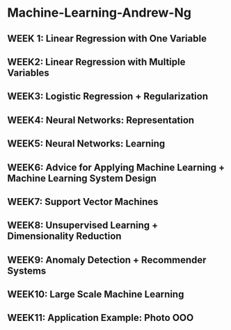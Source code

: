 # Machine-Learning-Andrew-Ng

## WEEK 1: Linear Regression with One Variable

## WEEK2: Linear Regression with Multiple Variables

## WEEK3: Logistic Regression + Regularization

## WEEK4: Neural Networks: Representation

## WEEK5: Neural Networks: Learning

## WEEK6: Advice for Applying Machine Learning + Machine Learning System Design

## WEEK7: Support Vector Machines

## WEEK8: Unsupervised Learning + Dimensionality Reduction

## WEEK9: Anomaly Detection + Recommender Systems

## WEEK10: Large Scale Machine Learning

## WEEK11: Application Example: Photo OOO
